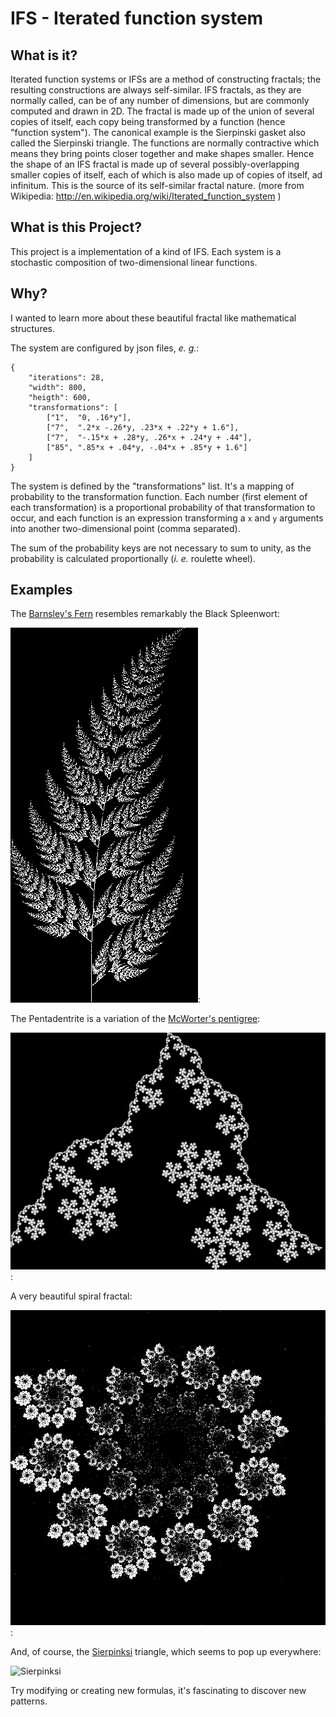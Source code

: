 IFS - Iterated function system
==============================

What is it?
-----------

Iterated function systems or IFSs are a method of constructing fractals;
the resulting constructions are always self-similar. IFS fractals,
as they are normally called, can be of any number of dimensions, but
are commonly computed and drawn in 2D. The fractal is made up of the
union of several copies of itself, each copy being transformed by
a function (hence "function system"). The canonical example is the
Sierpinski gasket also called the Sierpinski triangle. The functions
are normally contractive which means they bring points closer together
and make shapes smaller. Hence the shape of an IFS fractal is made
up of several possibly-overlapping smaller copies of itself, each
of which is also made up of copies of itself, ad infinitum. This is
the source of its self-similar fractal nature. (more from Wikipedia:
http://en.wikipedia.org/wiki/Iterated_function_system )

What is this Project?
---------------------

This project is a implementation of a kind of IFS. Each system is a stochastic
composition of two-dimensional linear functions.

Why?
---

I wanted to learn more about these beautiful fractal like mathematical
structures.

The system are configured by json files, _e. g._:

    {
        "iterations": 28,
        "width": 800,
        "heigth": 600,
        "transformations": [
            ["1",  "0, .16*y"],
            ["7",  ".2*x -.26*y, .23*x + .22*y + 1.6"],
            ["7",  "-.15*x + .28*y, .26*x + .24*y + .44"],
            ["85", ".85*x + .04*y, -.04*x + .85*y + 1.6"]
        ]
    }

The system is defined by the "transformations" list. It's a mapping of
probability to the transformation function. Each number (first element of each
transformation) is a proportional probability of that transformation to occur,
and each function is an expression transforming a `x` and `y` arguments into
another two-dimensional point (comma separated).

The sum of the probability keys are not necessary to sum to unity, as
the probability is calculated proportionally (_i. e._ roulette wheel).

Examples
--------

The [Barnsley's Fern](http://en.wikipedia.org/wiki/Barnsley_fern) resembles
remarkably the Black Spleenwort:

![Barnsley's Fern](images/barnsley-fern.png?raw=true):

The Pentadentrite is a variation of the [McWorter's
pentigree](http://ecademy.agnesscott.edu/~lriddle/ifs/pentigre/pentigre2.htm):

![Pentadentrite](images/pentadentrite.png?raw=true):

A very beautiful spiral fractal:

![Spiral](images/spiral.png?raw=true):

And, of course, the
[Sierpinksi](http://en.wikipedia.org/wiki/Sierpinski_triangle) triangle, which
seems to pop up everywhere:

![Sierpinksi](images/sierpinksi.png?raw=true)

Try modifying or creating new formulas, it's fascinating to discover new
patterns.

